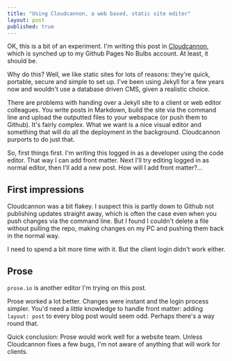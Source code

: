 ```yaml
---
title: "Using Cloudcannon, a web based, static site editor"
layout: post
published: true
---
```





OK, this is a bit of an experiment. I'm writing this post in [Cloudcannon](https://cloudcannon.com), which is synched up to my Github Pages No Bulbs account. At least, it should be.

Why do this? Well, we like static sites for lots of reasons: they're quick, portable, secure and simple to set up. I've been using Jekyll for a few years now and wouldn't use a database driven CMS, given a realistic choice.

There are problems with handing over a Jekyll site to a client or web editor colleagues. You write posts in Markdown, build the site via the command line and upload the outputted files to your webspace (or push them to Github). It's fairly complex. What we want is a nice visual editor and something that will do all the deployment in the background. Cloudcannon purports to do just that.

So, first things first. I'm writing this logged in as a developer using the code editor. That way I can add front matter. Next I'll try editing logged in as normal editor, then I'll add a new post. How will I add front matter?&hellip;

## First impressions

Cloudcannon was a bit flakey. I suspect this is partly down to Github not publishing updates straight away, which is often the case even when you push changes via the command line. But I found I couldn't delete a file without pulling the repo, making changes on my PC and pushing them back in the normal way.

I need to spend a bit more time with it. But the client login didn't work either.

## Prose

`prose.io` is another editor I'm trying on this post.

Prose worked a lot better. Changes were instant and the login process simpler. You'd need a _little_ knowledge to handle front matter: adding `layout: post` to every blog post would seem odd. Perhaps there's a way round that.

Quick conclusion: Prose would work well for a website team. Unless Cloudcannon fixes a few bugs, I'm not aware of anything that will work for clients.
